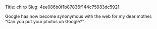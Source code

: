Title: chirp
Slug: 4ee086b0f1b87836f144c75983dc5921

Google has now become synonymous with the web for my dear mother. "Can you put your photos on Google?"
